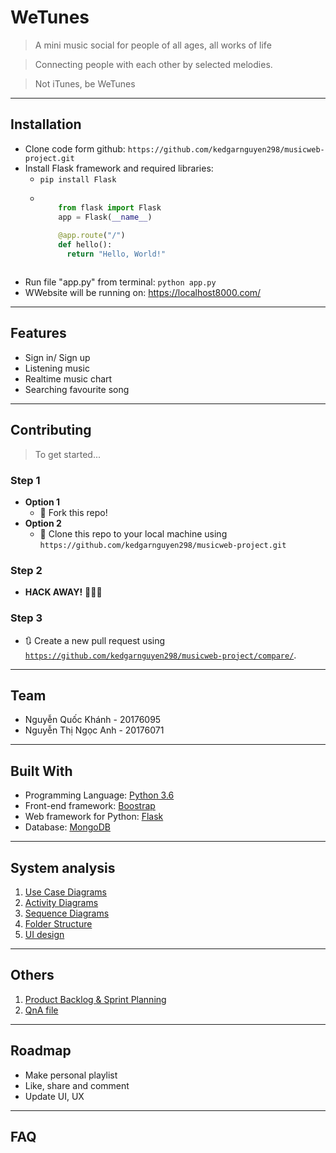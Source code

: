 # WeTunes
> A mini music social for people of all ages, all works of life

> Connecting people with each other by selected melodies.

> Not iTunes, be WeTunes
---
## Installation
- Clone code form github: `https://github.com/kedgarnguyen298/musicweb-project.git`
- Install Flask framework and required libraries:
  - `pip install Flask`
  - ```python
  
        from flask import Flask
        app = Flask(__name__)
        
        @app.route("/")
        def hello():
          return "Hello, World!"
  ```
- Run file "app.py" from terminal: `python app.py`
- WWebsite will be running on: https://localhost8000.com/
---
## Features
- Sign in/ Sign up
- Listening music
- Realtime music chart
- Searching favourite song
---
## Contributing
> To get started...
### Step 1
- **Option 1**
    - 🍴 Fork this repo!
- **Option 2**
    - 👯 Clone this repo to your local machine using `https://github.com/kedgarnguyen298/musicweb-project.git`
### Step 2
- **HACK AWAY!** 🔨🔨🔨
### Step 3
- 🔃 Create a new pull request using <a href="https://github.com/kedgarnguyen298/musicweb-project/compare/" target="_blank">`https://github.com/kedgarnguyen298/musicweb-project/compare/`</a>.
---
## Team
- Nguyễn Quốc Khánh - 20176095
- Nguyễn Thị Ngọc Anh - 20176071
---
## Built With
- Programming Language: [Python 3.6](https://www.python.org/)
- Front-end framework: [Boostrap](https://getbootstrap.com/)
- Web framework for Python: [Flask](https://flask.palletsprojects.com/en/1.1.x/)
- Database: [MongoDB](https://www.mongodb.com/)
---
## System analysis
1. [Use Case Diagrams](system-analysis/usecase)
2. [Activity Diagrams](system-analysis/activity%20diagram)
3. [Sequence Diagrams](system-analysis/sequence%20diagram)
4. [Folder Structure](system-analysis/folder%20structure)
5. [UI design](ui-design)
---
## Others
1. [Product Backlog & Sprint Planning](https://github.com/kedgarnguyen298/musicweb-project/blob/master/Backlog%20%26%20Planning.xlsx)
2. [QnA file](QnA.xlsx)
---
## Roadmap
- Make personal playlist
- Like, share and comment
- Update UI, UX
---
## FAQ
